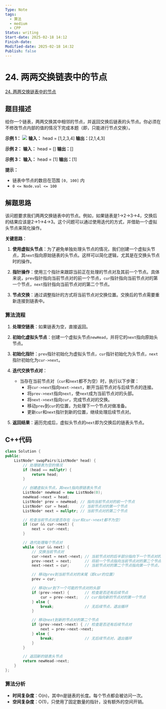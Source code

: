 ```yaml
---
Type: Note
tags:
  - 算法
  - medium
  - CPP
Status: writing
Start-date: 2025-02-18 14:12
Finish-date: 
Modified-date: 2025-02-18 14:32
Publish: false
---
```

# 24. 两两交换链表中的节点
[24. 两两交换链表中的节点](https://leetcode.cn/problems/swap-nodes-in-pairs/)

## 题目描述
给你一个链表，两两交换其中相邻的节点，并返回交换后链表的头节点。你必须在不修改节点内部的值的情况下完成本题（即，只能进行节点交换）。

**示例 1：**
![](https://assets.leetcode.com/uploads/2020/10/03/swap_ex1.jpg)
**输入：** head = [1,2,3,4]
**输出：**[2,1,4,3]

**示例 2：**
**输入：** head = []
**输出：**[]

**示例 3：**
**输入：** head = [1]
**输出：**[1]

**提示：**
- 链表中节点的数目在范围 `[0, 100]` 内
- `0 <= Node.val <= 100`
## 解题思路
该问题要求我们两两交换链表中的节点。例如，如果链表是1->2->3->4，交换后的结果应该是2->1->4->3。这个问题可以通过使用迭代的方式，并借助一个虚拟头节点来简化操作。

**关键思路**：
1. **使用虚拟头节点**：为了避免单独处理头节点的情况，我们创建一个虚拟头节点，其`next`指向原始链表的头节点。这样可以简化逻辑，尤其是在交换头节点时的操作。

2. **指针操作**：使用三个指针来跟踪当前正在处理的节点对及其前一个节点。具体来说，`prev`指针指向当前节点对的前一个节点，`cur`指针指向当前节点对的第一个节点，`next`指针指向当前节点对的第二个节点。

3. **节点交换**：通过调整指针的方式将当前节点对交换位置。交换后的节点需要重新连接到链表中。


### 算法流程
1. **处理空链表**：如果链表为空，直接返回。

2. **初始化虚拟头节点**：创建一个虚拟头节点`newHead`，并将它的`next`指向原始头节点。

3. **初始化指针**：`prev`指针初始化为虚拟头节点，`cur`指针初始化为头节点，`next`指针初始化为`cur->next`。

4. **迭代交换节点对**：
    - 当存在当前节点对（`cur`和`next`都不为空）时，执行以下步骤：
        - 将`cur->next`指向`next->next`，断开当前节点对与后续节点的连接。
        - 将`prev->next`指向`next`，使`next`成为当前节点对的头部。
        - 将`next->next`指向`cur`，完成节点对的交换。
        - 移动`prev`到`cur`的位置，为处理下一个节点对做准备。
        - 更新`cur`和`next`指针到新的位置，继续处理后续节点对。

5. **返回结果**：遍历完成后，虚拟头节点的`next`即为交换后的链表头节点。


## C++代码
```cpp
class Solution {
public:
    ListNode* swapPairs(ListNode* head) {
        // 处理链表为空的情况
        if (head == nullptr) {
            return head;
        }

        // 创建虚拟头节点，其next指向原链表头节点
        ListNode* newHead = new ListNode(0);
        newHead->next = head;
        ListNode* prev = newHead; // 指向当前节点对的前一个节点
        ListNode* cur = head;     // 当前节点对的第一个节点
        ListNode* next = nullptr; // 当前节点对的第二个节点

        // 检查当前节点对是否存在（cur和cur->next都不为空）
        if (cur && cur->next) {
            next = cur->next;
        }

        // 迭代处理每个节点对
        while (cur && next) {
            // 交换当前节点对
            cur->next = next->next; // 当前节点对的后半部分指向下一个节点对的开始
            prev->next = next;      // 将前一个节点指向当前节点对的第二个节点（成为新的头部）
            next->next = cur;       // 当前节点对的第二个节点指向第一个节点，完成交换

            // 移动prev到当前节点对的末尾（即cur的位置）
            prev = cur;

            // 移动cur到下一个可能的节点对的头部
            if (prev->next) {       // 检查是否还有后续节点
                cur = prev->next;   // cur指向新的节点对的第一个节点
            } else {
                break;              // 无后续节点，退出循环
            }

            // 移动next到新的节点对的第二个节点
            if (prev->next->next) { // 检查是否还有后续节点对
                next = prev->next->next;
            } else {
                break;              // 无后续节点对，退出循环
            }
        }

        // 返回新的链表头节点
        return newHead->next;
    }
};
```

### 算法分析
- **时间复杂度**：O(n)，其中n是链表的长度。每个节点都会被访问一次。
- **空间复杂度**：O(1)，只使用了固定数量的指针，没有额外的空间开销。

